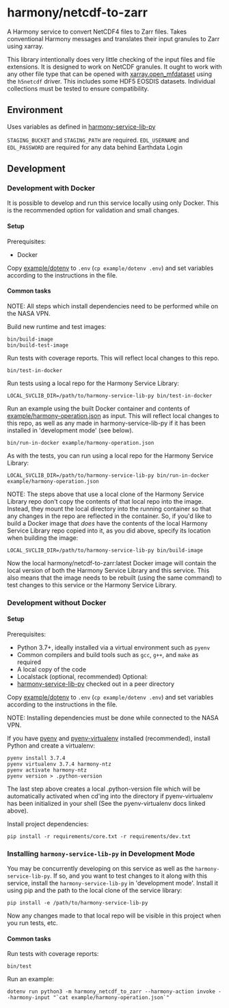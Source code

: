 # harmony/netcdf-to-zarr

A Harmony service to convert NetCDF4 files to Zarr files.  Takes conventional Harmony messages and translates
their input granules to Zarr using xarray.

This library intentionally does very little checking of the input files and file extensions.  It is designed
to work on NetCDF granules.  It ought to work with any other file type that can be opened with
[xarray.open_mfdataset](http://xarray.pydata.org/en/stable/generated/xarray.open_mfdataset.html) using the
`h5netcdf` driver.  This includes some HDF5 EOSDIS datasets.  Individual collections must be tested to ensure
compatibility.

## Environment

Uses variables as defined in
[harmony-service-lib-py](https://git.earthdata.nasa.gov/projects/HARMONY/repos/harmony-service-lib-py/browse)

`STAGING_BUCKET` and `STAGING_PATH` are required. `EDL_USERNAME` and `EDL_PASSWORD` are
required for any data behind Earthdata Login

## Development

### Development with Docker

It is possible to develop and run this service locally using only Docker.  This is the recommended option
for validation and small changes.

#### Setup

Prerequisites:
  - Docker

Copy [example/dotenv](example/dotenv) to `.env` (`cp example/dotenv .env`) and set variables according
to the instructions in the file.

#### Common tasks

NOTE: All steps which install dependencies need to be performed while on the NASA VPN.

Build new runtime and test images:
```
bin/build-image
bin/build-test-image
```

Run tests with coverage reports.  This will reflect local changes to this repo.
```
bin/test-in-docker
```

Run tests using a local repo for the Harmony Service Library:
```
LOCAL_SVCLIB_DIR=/path/to/harmony-service-lib-py bin/test-in-docker
```

Run an example using the built Docker container and contents of [example/harmony-operation.json](example/harmony-operation.json)
as input.  This will reflect local changes to this repo, as well as any made in
harmony-service-lib-py if it has been installed in 'development mode' (see below).
```
bin/run-in-docker example/harmony-operation.json
```

As with the tests, you can run using a local repo for the Harmony Service Library:
```
LOCAL_SVCLIB_DIR=/path/to/harmony-service-lib-py bin/run-in-docker example/harmony-operation.json
```

NOTE: The steps above that use a local clone of the Harmony Service Library repo don't copy
the contents of that local repo into the image. Instead, they mount the local directory
into the running container so that any changes in the repo are reflected in the container.
So, if you'd like to build a Docker image that *does* have the contents of the local Harmony
Service Library repo copied into it, as you did above, specify its location when
building the image:

```
LOCAL_SVCLIB_DIR=/path/to/harmony-service-lib-py bin/build-image
```

Now the local harmony/netcdf-to-zarr:latest Docker image will contain the local version
of both the Harmony Service Library and this service. This also means that the image
needs to be rebuilt (using the same command) to test changes to this service or the
Harmony Service Library.

### Development without Docker

#### Setup

Prerequisites:
  - Python 3.7+, ideally installed via a virtual environment such as `pyenv`
  - Common compilers and build tools such as `gcc`, `g++`, and `make` as required
  - A local copy of the code
  - Localstack (optional, recommended)
Optional:
  - [harmony-service-lib-py](https://git.earthdata.nasa.gov/projects/HARMONY/repos/harmony-service-lib-py/browse) checked out in a peer directory

Copy [example/dotenv](example/dotenv) to `.env` (`cp example/dotenv .env`) and set variables according
to the instructions in the file.

NOTE: Installing dependencies must be done while connected to the NASA VPN.

If you have [pyenv](https://github.com/pyenv/pyenv) and [pyenv-virtualenv](https://github.com/pyenv/pyenv-virtualenv) installed (recommended),
install Python and create a virtualenv:

```
pyenv install 3.7.4
pyenv virtualenv 3.7.4 harmony-ntz
pyenv activate harmony-ntz
pyenv version > .python-version
```

The last step above creates a local .python-version file which will be automatically activated when cd'ing into the
directory if pyenv-virtualenv has been initialized in your shell (See the pyenv-virtualenv docs linked above).

Install project dependencies:
```
pip install -r requirements/core.txt -r requirements/dev.txt
```

### Installing `harmony-service-lib-py` in Development Mode

You may be concurrently developing on this service as well as the `harmony-service-lib-py`. If so, and you 
want to test changes to it along with this service, install the `harmony-service-lib-py` in 'development mode'. 
Install it using pip and the path to the local clone of the service library:

```
pip install -e /path/to/harmony-service-lib-py
```

Now any changes made to that local repo will be visible in this project when you run tests, etc.

#### Common tasks

Run tests with coverage reports:
```
bin/test
```

Run an example:
```
dotenv run python3 -m harmony_netcdf_to_zarr --harmony-action invoke --harmony-input "`cat example/harmony-operation.json`"
```
